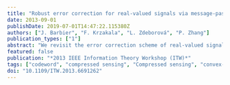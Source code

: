 ```yaml
---
title: "Robust error correction for real-valued signals via message-passing decoding and spatial coupling"
date: 2013-09-01
publishDate: 2019-07-01T14:47:22.115380Z
authors: ["J. Barbier", "F. Krzakala", "L. Zdeborová", "P. Zhang"]
publication_types: ["1"]
abstract: "We revisit the error correction scheme of real-valued signals when the codeword is corrupted by gross errors on a fraction of entries and a small noise on all the entries. Combining the recent developments of approximate message passing and the spatially-coupled measurement matrix in compressed sensing we show that the error correction and its robustness towards noise can be enhanced considerably. We discuss the performance in the large signal limit using previous results on state evolution, as well as for finite size signals through numerical simulations. Even for relatively small sizes, the approach proposed here outperforms convex-relaxation-based decoders."
featured: false
publication: "*2013 IEEE Information Theory Workshop (ITW)*"
tags: ["codeword", "compressed sensing", "Compressed sensing", "convex-relaxation-based decoders", "decoding", "Decoding", "Encoding", "error correction", "Error correction codes", "finite size signals", "gross errors", "matrix algebra", "message passing", "message-passing decoding", "Noise", "numerical simulations", "real-valued signals", "robust error correction", "Robustness", "spatially-coupled measurement matrix", "state evolution", "Vectors"]
doi: "10.1109/ITW.2013.6691262"
---
```


